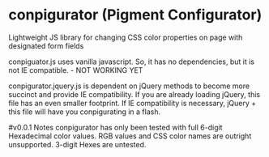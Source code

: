 # conpigurator (Pigment Configurator)

Lightweight JS library for changing CSS color properties on page with designated form fields

conpiguator.js uses vanilla javascript. So, it has no dependencies, but it is not IE compatible. - NOT WORKING YET

conpigurator.jquery.js is dependent on jQuery methods to become more succinct and provide IE compatibility. If you are already loading jQuery, this file has an even smaller footprint. If IE compatibility is necessary, jQuery + this file will have you conpigurating in a flash.

#v0.0.1 Notes
conpigurator has only been tested with full 6-digit Hexadecimal color values. RGB values and CSS color names are outright unsupported. 3-digit Hexes are untested.
